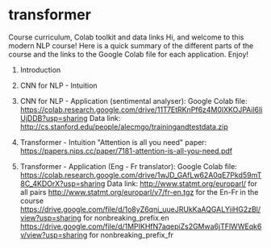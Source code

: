 # transformer

Course curriculum, Colab toolkit and data links
Hi, and welcome to this modern NLP course! Here is a quick summary of the different parts of the course and the links to the Google Colab file for each application. Enjoy!

1. Introduction

2. CNN for NLP - Intuition

3. CNN for NLP - Application (sentimental analyser):
        Google Colab file: https://colab.research.google.com/drive/11T7EtRKnPf6z4M0lXKOJPAil6IiUjDDB?usp=sharing
        Data link: http://cs.stanford.edu/people/alecmgo/trainingandtestdata.zip

4. Transformer - Intuition
        "Attention is all you need" paper: https://papers.nips.cc/paper/7181-attention-is-all-you-need.pdf

5. Transformer - Application (Eng - Fr translator):
        Google Colab file: https://colab.research.google.com/drive/1wJD_GAfLw62A0qE7Pkd59mT8C_4KDOrX?usp=sharing
        Data link: http://www.statmt.org/europarl/ for all pairs
                   http://www.statmt.org/europarl/v7/fr-en.tgz for the En-Fr in the course
                   https://drive.google.com/file/d/1o8yZ6qni_uueJRUkKaAQGALYiiHG2zBl/view?usp=sharing for nonbreaking_prefix.en
                   https://drive.google.com/file/d/1MPIKHfN7aqepiZs2GMwa6jTFlWWEqk6v/view?usp=sharing for nonbreaking_prefix_fr
